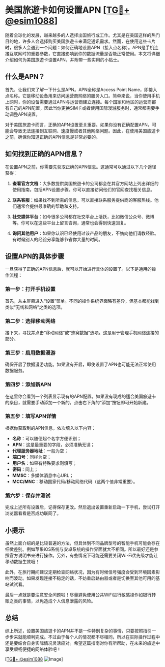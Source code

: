# 美国旅遊卡如何设置APN [[TG💪+ @esim1088](https://t.me/s/esim1088)]

随着全球化的发展，越来越多的人选择出国旅行或工作。尤其是在美国这样的热门目的地，许多人会选择购买美国旅遊卡来满足通讯需求。然而，在使用这些卡片时，很多人会遇到一个问题：如何正确地设置APN（接入点名称）。APN是手机连接互联网时的重要参数，它直接影响到你的数据流量是否能正常使用。本文将详细介绍如何为美国旅遊卡设置APN，并附带一些实用的小贴士。

## 什么是APN？

首先，让我们来了解一下什么是APN。APN全称是Access Point Name，即接入点名称。它是移动设备用来访问运营商网络的服务入口。简单来说，当你使用手机上网时，你的设备需要通过APN与运营商建立连接。每个国家和地区的运营商都有自己的APN配置，因此当你更换SIM卡或者使用国际漫游服务时，通常都需要手动调整APN设置。

对于美国旅遊卡而言，正确的APN设置至关重要。如果你没有正确配置APN，可能会导致无法连接到互联网、速度慢或者其他网络问题。因此，在使用美国旅遊卡之前，确保你知道正确的APN信息是非常必要的。

## 如何找到正确的APN信息？

在设置APN之前，你需要先获取正确的APN信息。这通常可以通过以下几个途径获得：

1. **查看官方文档**：大多数提供美国旅遊卡的公司都会在其官方网站上列出详细的使用指南，包括APN设置步骤。你可以直接访问他们的官网查找相关信息。
   
2. **联系客服**：如果找不到所需的信息，可以直接联系服务提供商的客服热线。他们通常会提供最准确的帮助和支持。
   
3. **社交媒体平台**：如今很多公司都在社交平台上活跃，比如微信公众号、微博等。你可以在这些平台上留言咨询，通常也会得到快速回复。

4. **询问其他用户**：如果你认识已经使用过该产品的朋友，不妨向他们请教经验。有时候别人的经验分享能够节省你大量的时间。

## 设置APN的具体步骤

一旦获得了正确的APN信息后，就可以开始进行具体的设置了。以下是通用的操作流程：

### 第一步：打开手机设置
首先，从主屏幕进入“设置”菜单。不同的操作系统界面略有差异，但基本都能找到类似“无线和网络”之类的选项。

### 第二步：选择移动网络
接下来，寻找并点击“移动网络”或“蜂窝数据”选项。这是用于管理手机网络连接的部分。

### 第三步：启用数据漫游
确保开启了数据漫游功能。如果没有开启，即使设置了APN也可能无法正常使用数据服务。

### 第四步：添加新APN
在这里你会看到一个列表显示现有的APN配置。如果没有现成的适合美国旅遊卡的条目，就需要手动添加一个新的。点击右下角的“添加”按钮即可开始新建。

### 第五步：填写APN详情
根据你获取到的APN信息，依次填入以下内容：
- **名称**：可以随便起个名字方便识别；
- **APN**：这是最重要的字段，必须准确无误；
- **代理服务器地址**：一般为空；
- **端口号**：同样为空；
- **用户名**：如果有特殊要求则填写；
- **密码**：同上；
- **MMSC**：多媒体消息中心URL；
- **MCC/MNC**：移动国家代码/移动网络代码（这两个值非常重要）。

### 第六步：保存并测试
完成上述所有设置后，记得保存更改。然后退出设置重新启动一下手机，尝试打开浏览器看看是否成功联网了。

## 小提示

虽然上面介绍的是比较普遍的方法，但具体到不同品牌型号的智能手机可能会存在细微差别。例如苹果iOS系统与安卓系统的操作界面就大不相同。所以最好还是参照官方说明书来进行操作。另外，有些情况下可能还需要关闭Wi-Fi优先级才能让移动数据生效哦！

此外，在旅行期间建议定期检查网络状况，因为有时候信号强度会受到环境因素影响而波动。如果发现连接不稳定的话，不妨重启路由器或者是切换至其他可用的基站试试看。

最后一点就是要注意安全问题啦！尽量避免使用公共WiFi进行敏感操作如银行转账之类的事情，以免造成个人信息泄露的风险。

## 总结

综上所述，设置美国旅遊卡的APN并不是一件特别复杂的事情，只要按照指引一步步来就能顺利完成。不过由于每个人的情况都不尽相同，所以在实际操作过程中还是要结合自身实际情况灵活应对。希望这篇指南对你有所帮助，在未来的旅途中享受顺畅便捷的网络体验吧！

[[TG💪+ @esim1088](https://t.me/s/esim1088) ![Image](https://i.postimg.cc/4NQfJmqS/Snipaste-2025-05-13-00-14-12.png)]